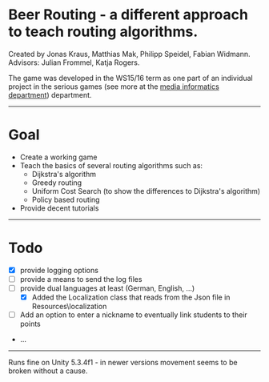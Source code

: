 # Beer Routing - a different approach to teach routing algorithms.
Created by Jonas Kraus, Matthias Mak, Philipp Speidel, Fabian Widmann.
Advisors: Julian Frommel, Katja Rogers.

The game was developed in the WS15/16 term as one part of an individual project in the serious games (see more at the [media informatics department](https://www.uni-ulm.de/in/mi.html])) department.
___
# Goal
+ Create a working game
+ Teach the basics of several routing algorithms such as:
  + Dijkstra's algorithm
  + Greedy routing
  + Uniform Cost Search (to show the differences to Dijkstra's algorithm)
  + Policy based routing
+ Provide decent tutorials
___
# Todo
- [x] provide logging options
- [ ] provide a means to send the log files
- [ ] provide dual languages at least (German, English, ...)
  - [x] Added the Localization class that reads from the Json file in Resources\localization
- [ ] Add an option to enter a nickname to eventually link students to their points
- ...
___
Runs fine on Unity 5.3.4f1 - in newer versions movement seems to be broken without a cause.
